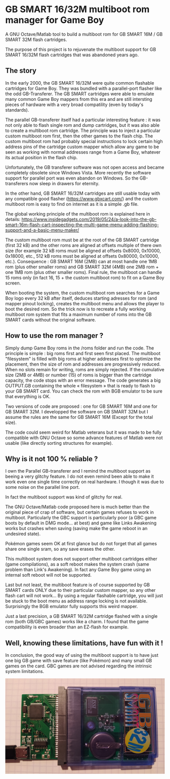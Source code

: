 # GB SMART 16/32M multiboot rom manager for Game Boy
A GNU Octave/Matlab tool to build a multiboot rom for GB SMART 16M / GB SMART 32M flash cartridges.

The purpose of this project is to rejuvenate the multiboot support for GB SMART 16/32M flash cartridges that was abandoned years ago.

## The story

In the early 2000, the GB SMART 16/32M were quite common flashable cartridges for Game Boy. They was bundled with a parallel-port flasher like the odd GB-Transferer. The GB SMART cartridges were able to emulate many common Game Boy mappers from this era and are still intersting pieces of hardware with a very broad compatility (even by today's standards).

The parallel GB-transferer itself had a particular interesting feature : it was not only able to flash single rom and dump cartridges, but it was also able to create a multiboot rom cartridge. The principle was to inject a particular custom multiboot rom first, then the other games to the flash chip. The custom multiboot rom had probably special instructions to lock certain high address pins of the cartridge custom mapper which allow any game to be seen as working with normal addresses range from a Game Boy, whatever its actual position in the flash chip.

Unfortunately, the GB transferer software was not open access and became completely obsolete since Windows Vista. More recently the software support for parallel port was even abandon on Windows. So the GB-transferers now sleep in drawers for eternity.

In the other hand, GB SMART 16/32M cartridges are still usable today with any compatible good flasher (https://www.gbxcart.com/) and the custom multiboot rom is easy to find on internet as it is a simple .gb file.

The global working principle of the multiboot rom is explained here in details: 
https://www.insidegadgets.com/2019/05/24/a-look-into-the-gb-smart-16m-flash-cart-inspecting-the-multi-game-menu-adding-flashing-support-and-a-basic-menu-maker/

The custom multiboot rom must be at the root of the GB SMART cartridge (first 32 kB) and the other roms are aligned at offsets multiple of there own size (for example 32 kB roms must be aligned at offsets 0x8000, 0x10000, 0x18000, etc., 512 kB roms must be aligned at offsets 0x80000, 0x10000, etc.). Consequence : GB SMART 16M (2MB) can at most handle one 1MB rom (plus other smaller roms) and GB SMART 32M (4MB) one 2MB rom + one 1MB rom (plus other smaller roms). Final rule, the multiboot can handle 15 roms only (in fact 16, 15 + the custom multiboot rom) to fit on a Game Boy screen. 

When booting the system, the custom multiboot rom searches for a Game Boy logo every 32 kB after itself, deduces starting adresses for rom (and mapper pinout locking), creates the multiboot menu and allows the player to boot the desired rom. So the trick now is to recreate a fully working multiboot rom system that fits a maximum number of roms into the GB SMART cards without the original software. 

## How to use the rom manager ?

Simply dump Game Boy roms in the /roms folder and run the code. The principle is simple : big roms first and first seen first placed. The multiboot "filesystem" is filled with big roms at higher addresses first to optimize the placement, then the size of rom and addresses are progressively reduced. When no slots remain for writing, roms are simply rejected. If the cumulative size (2MB or 4MB) or number (15) of roms is bigger than the cartridge capacity, the code stops with an error message. The code generates a big OUTPUT.GB containing the whole « filesystem » that is ready to flash to your GB SMART card. You can check the rom with BGB emulator to be sure that everything is OK.

Two versions of code are proposed : one for GB SMART 16M and one for GB SMART 32M. I developped the software on GB SMART 32M but I assume the rules are the same for GB SMART 16M (Except for the total size).

The code could seem weird for Matlab veterans but it was made to be fully compatible with GNU Octave so some advance features of Matlab were not usable (like directly sorting structures for example).

## Why is it not 100 % reliable ?

I own the Parallel GB-transferer and I remind the multiboot support as beeing a very glitchy feature. I do not even remind been able to make it work even one single time correctly on real hardware. I though it was due to some noise on the parallel line port. 

In fact the multiboot support was kind of glitchy for real. 

The GNU Octave/Matlab code proposed here is much better than the original piece of crap of software, but certain games refuses to work in multiboot. Particularly the GBC support is particularly poor (a GBC game boots by default in DMG mode… at best) and game like Links Awakening works but crashes when saving (saving make the game reboot in an undesired state). 

Pokémon games seem OK at first glance but do not forget that all games share one single sram, so any save erases the other.

This multiboot system does not support other multiboot cartridges either (game compilations), as a soft reboot makes the system crash (same problem than Link's Awakening). In fact any Game Boy game using an internal soft reboot will not be supported.

Last but not least, the multiboot feature is of course supported by GB SMART cards ONLY due to their particular custom mapper, so any other flash cart will not work… By using a regular flashable cartridge, you will just be stuck to the boot menu as address range locking is not available. Surprisingly the BGB emulator fully supports this weird mapper.

Just a last precision, a GB SMART 16/32M cartridge flashed with a single rom (both GB/GBC games) works like a charm. I found that the game compatibility is even broader than an EZ-flash for example.

## Well, knowing these limitations, have fun with it !

In conclusion, the good way of using the multiboot support is to have just one big GB game with save feature (like Pokémon) and many small GB games on the card. GBC games are not advised regarding the intrinsic system limitations.

![GB SMART 32M](https://github.com/Raphael-Boichot/GB-SMART-multiboot-rom-manager/blob/main/1632161467401.png)
